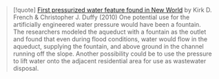 > [!quote] [First pressurized water feature found in New World](https://www.sciencedaily.com/releases/2010/05/100504155421.htm) by Kirk D. French & Christopher J. Duffy (2010)
>  One potential use for the artificially engineered water pressure would have been a fountain. The researchers modeled the aqueduct with a fountain as the outlet and found that even during flood conditions, water would flow in the aqueduct, supplying the fountain, and above ground in the channel running off the slope. Another possibility could be to use the pressure to lift water onto the adjacent residential area for use as wastewater disposal.